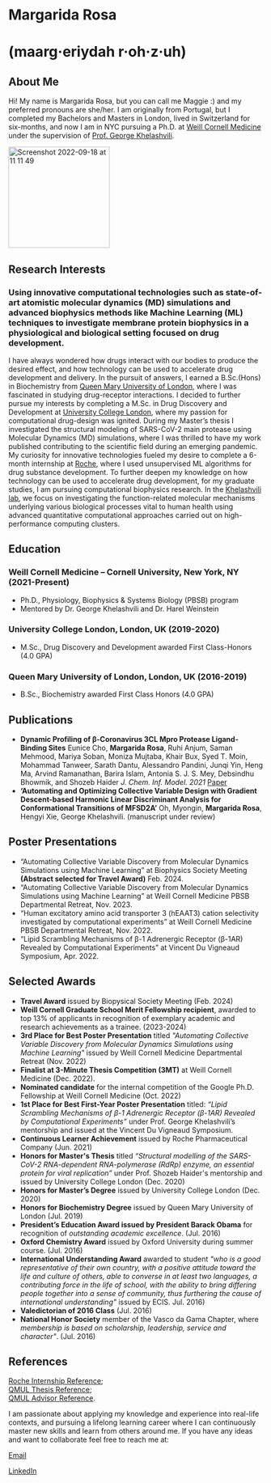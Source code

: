 # Margarida Rosa #
# (maarg·eriydah r·oh·z·uh) #

## About Me ##

Hi! My name is Margarida Rosa, but you can call me Maggie :) and my preferred pronouns are she/her. 
I am originally from Portugal, but I completed my Bachelors and Masters in London, lived in Switzerland for six-months, and now I am in NYC pursuing a Ph.D. at [Weill Cornell Medicine](http://www.weill.cornell.edu) under the supervision of [Prof. George Khelashvili](https://www.physiology.med.cornell.edu/people/george-khelashvili-ph-d/).


<img width="200" alt="Screenshot 2022-09-18 at 11 11 49" src="https://user-images.githubusercontent.com/99993156/190914287-2208d9af-27f7-45b5-ae61-b810c7462ee9.png">

## Research Interests ##

### Using innovative computational technologies such as state-of-art atomistic molecular dynamics (MD) simulations and advanced biophysics methods like Machine Learning (ML) techniques to investigate membrane protein biophysics in a physiological and biological setting focused on drug development.

I have always wondered how drugs interact with our bodies to produce the desired effect, and how technology can be used to accelerate drug development and delivery. In the pursuit of answers, I earned a B.Sc.(Hons) in Biochemistry from [Queen Mary University of London](https://www.qmul.ac.uk), where I was fascinated in studying drug-receptor interactions. I decided to further pursue my interests by completing a M.Sc. in Drug Discovery and Development at [University College London](https://www.ucl.ac.uk/), where my passion for computational drug-design was ignited. During my Master’s thesis I investigated the structural modeling of SARS-CoV-2 main protease using Molecular Dynamics (MD) simulations, where I was thrilled to have my work published contributing to the scientific field during an emerging pandemic. My curiosity for innovative technologies fueled my desire to complete a 6-month internship at [Roche](https://www.roche.com), where I used unsupervised ML algorithms for drug substance development. To further deepen my knowledge on how technology can be used to accelerate drug development, for my graduate studies, I am pursuing computational biophysics research. In the [Khelashvili lab](https://www.physiology.med.cornell.edu/faculty/khelashvili/lab/research.html), we focus on investigating the function-related molecular mechanisms underlying various biological processes vital to human health using advanced quantitative computational approaches carried out on high-performance computing clusters. 

## Education ##

### Weill Cornell Medicine – Cornell University, New York, NY (2021-Present) ### 
- Ph.D., Physiology, Biophysics & Systems Biology (PBSB) program
- Mentored by Dr. George Khelashvili and Dr. Harel Weinstein 

### University College London, London, UK (2019-2020) ### 
- M.Sc., Drug Discovery and Development awarded First Class-Honors (4.0 GPA)

### Queen Mary University of London, London, UK (2016-2019) ### 
- B.Sc., Biochemistry awarded First Class Honors (4.0 GPA) 

## Publications ##

- **Dynamic Profiling of β-Coronavirus 3CL Mpro Protease Ligand-Binding Sites**
  Eunice Cho, **Margarida Rosa**, Ruhi Anjum, Saman Mehmood, Mariya Soban, Moniza Mujtaba, Khair Bux, Syed T. Moin, Mohammad Tanweer, Sarath Dantu,   Alessandro   Pandini, Junqi Yin, Heng Ma, Arvind Ramanathan, Barira Islam, Antonia S. J. S. Mey, Debsindhu Bhowmik, and Shozeb Haider
  *J. Chem. Inf. Model. 2021* 
  [Paper](https://www.pubs.acs.org/doi/10.1021/acs.jcim.1c00449)
- **‘Automating and Optimizing Collective Variable Design with Gradient Descent-based Harmonic Linear Discriminant Analysis for Conformational Transitions of MFSD2A’**
  Oh, Myongin, **Margarida Rosa**, Hengyi Xie, George Khelashvili. (manuscript under review) 

## Poster Presentations ##
- “Automating Collective Variable Discovery from Molecular Dynamics Simulations using Machine Learning” at Biophysics Society Meeting **(Abstract selected for Travel Award)** Feb. 2024.
- “Automating Collective Variable Discovery from Molecular Dynamics Simulations using Machine Learning” at Weill Cornell Medicine PBSB Departmental Retreat, Nov. 2023.
- “Human excitatory amino acid transporter 3 (hEAAT3) cation selectivity investigated by computational experiments” at Weill Cornell Medicine PBSB Departmental Retreat, Nov. 2022.
- “Lipid Scrambling Mechanisms of β-1 Adrenergic Receptor (β-1AR) Revealed by Computational Experiments” at Vincent Du Vigneaud Symposium, Apr. 2022. 

## Selected Awards ##
- **Travel Award** issued by Biopysical Society Meeting (Feb. 2024)
- **Weill Cornell Graduate School Merit Fellowship recipient**, awarded to top 13% of applicants in recognition of exemplary academic and research achievements as a trainee. (2023-2024)
- **3rd Place for Best Poster Presentation** titled *"Automating Collective Variable Discovery from Molecular Dynamics Simulations using Machine Learning"* issued by Weill Cornell Medicine Departmental Retreat (Nov. 2022)
- **Finalist at 3-Minute Thesis Competition (3MT)** at Weill Cornell Medicine (Dec. 2022).
- **Nominated candidate** for the internal competition of the Google Ph.D. Fellowship at Weill Cornell Medicine (Oct. 2022)
- **1st Place for Best First-Year Poster Presentation** titled: *“Lipid Scrambling Mechanisms of β-1 Adrenergic Receptor (β-1AR) Revealed by Computational Experiments”* under Prof. George Khelashvili’s mentorship and issued at the Vincent Du Vigneaud Symposium. 
- **Continuous Learner Achievement** issued by Roche Pharmaceutical Company (Jun. 2021)
- **Honors for Master's Thesis** titled *“Structural modelling of the SARS-CoV-2 RNA-dependent RNA-polymerase (RdRp) enzyme, an essential protein for viral replication”* under Prof. Shozeb Haider's mentorship and issued by University College London (Dec. 2020)   
- **Honors for Master’s Degree** issued by University College London (Dec. 2020)
- **Honors for Biochemistry Degree** issued by Queen Mary University of London (Jul. 2019)
- **President’s Education Award issued by President Barack Obama** for recognition of *outstanding academic excellence*. (Jul. 2016)
- **Oxford Chemistry Award** issued by Oxford University during summer course. (Jul. 2016)
- **International Understanding Award** awarded to student *"who is a good representative of their own country, with a positive attitude toward the life and culture of others, able to converse in at least two languages, a contributing force in the life of school, with the ability to bring differing people together into a sense of community, thus furthering the cause of international understanding"* issued by ECIS. Jul. 2016)
- **Valedictorian of 2016 Class** (Jul. 2016)
- **National Honor Society** member of the Vasco da Gama Chapter, where *membership is based on scholarship, leadership, service and character"*. (Jul. 2016)

## References ##
[Roche Internship Reference](https://github.com/maggierosa/maggierosa.github.io/files/9607147/Roche_Reference.pdf);  
[QMUL Thesis Reference](https://github.com/maggierosa/maggierosa.github.io/files/9607154/Trimmer_Reference_.pdf);  
[QMUL Advisor Reference](https://github.com/maggierosa/maggierosa.github.io/files/9607156/Reference.for.Maria.Margarida.Rosa.pdf). 



I am passionate about applying my knowledge and experience into real-life contexts, and pursuing a lifelong learning career where I can continuously master new skills and learn from others around me. If you have any ideas and want to collaborate feel free to reach me at:

[Email](Email.md)

[LinkedIn](https://www.linkedin.com/in/mmargaridarosa/)





